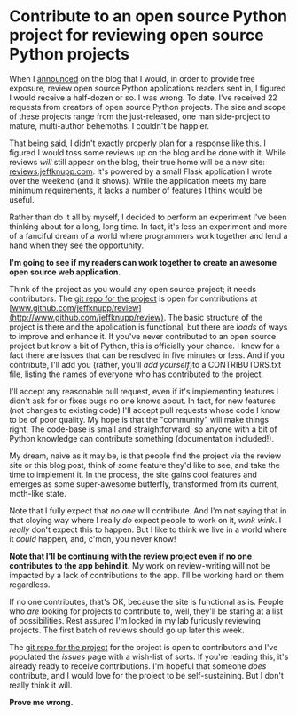 # Contribute to an open source Python project for reviewing open source Python projects

When I [announced](http://jeffknupp.com/blog/2014/03/06/free-exposure-for-open-source-python-projects/) on 
the blog that I would, in order to provide free
exposure, review open source Python applications readers sent in, I figured I
would receive a half-dozen or so. I was wrong. To date, I've received 22 requests
from creators of open source Python projects. The size and
scope of these projects range from the just-released, one man side-project to
mature, multi-author behemoths. I couldn't be happier.

That being said, I didn't exactly properly plan for a response like this. I
figured I would toss some reviews up on the blog and be done with it. While
reviews *will* still appear on the blog, their true home will be a new site:
[reviews.jeffknupp.com](http://reviews.jeffknupp.com). It's powered by a small
Flask application I wrote over the weekend (and it shows). While the application
meets my bare minimum requirements, it lacks a number of features I think would 
be useful.

Rather than do it all by myself, I decided to perform an experiment I've been 
thinking about for a long, long time.  In fact, it's less an experiment and 
more of a fanciful dream of a world where programmers work together and lend a
hand when they see the opportunity.

**I'm going to see if my readers can work together to create an awesome open source web application.** 

<!--more-->

Think of the project as you would any open source project; it needs contributors.
The [git repo for the project](http://www.github.com/jeffknupp/review) is open for contributions
at [www.github.com/jeffknupp/review](http://www.github.com/jeffknupp/review).
The basic structure of the project is there and the application is functional, but there are
*loads* of ways to improve and enhance it. If you've never contributed to an 
open source project but know a bit of Python, this is officially your chance.
I know for a fact there are issues that can be resolved in five minutes or less.
And if you contribute, I'll add you (rather, you'll *add yourself*)to a CONTRIBUTORS.txt file,
listing the names of everyone who has contributed to the project.

I'll accept any reasonable pull request, even if it's implementing features I didn't 
ask for or fixes bugs no one knows about. In fact, for new features (not changes
to existing code) I'll accept pull requests whose code I know to be of poor quality.
My hope is that the "community" will make things right. The code-base is small
and straightforward, so anyone with a bit of Python knowledge can contribute
something (documentation included!).

My dream, naive as it may be, is that people find the project via the review
site or this blog post, think of some feature they'd like to see, and take the 
time to implement it. In the process, the site gains cool features and emerges
as some super-awesome butterfly, transformed from its current, moth-like state. 

Note that I fully expect that *no one* will contribute.  And I'm not saying that in 
that cloying way where I really *do* expect people to work on it, *wink wink*.
I *really* don't expect this to happen. But I like to think we live in a world
where it *could* happen, and, c'mon, you never know!

**Note that I'll be continuing with the review project even if no one contributes to the app behind it.** My work on review-writing will not be
impacted by a lack of contributions to the app. I'll be working hard on them
regardless.

If no one contributes, that's OK, because the site is functional as is. People 
who *are* looking for projects to contribute to, well, they'll be staring at
a list of possibilities. Rest assured I'm locked in my lab furiously reviewing
projects. The first batch of reviews should go up later this week.

The [git repo for the project](http://www.github.com/jeffknupp/review)
for the project is open to contributors and I've populated the *issues* page
with a wish-list of sorts. If you're reading this, it's already ready to receive
contributions. I'm hopeful that someone *does* contribute, and I would love for
the project to be self-sustaining. But I don't really think it will.

**Prove me wrong.**
